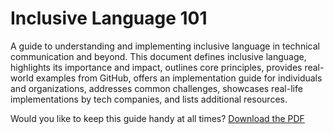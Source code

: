# Inclusive Language 101

A guide to understanding and implementing inclusive language in technical communication and beyond. This document defines inclusive language, highlights its importance and impact, outlines core principles, provides real-world examples from GitHub, offers an implementation guide for individuals and organizations, addresses common challenges, showcases real-life implementations by tech companies, and lists additional resources.

Would you like to keep this guide handy at all times? <a href="https://raw.githubusercontent.com/majaborgosz/inclusivelanguage/main/docs/The%20Role%20of%20Inclusive%20Language%20in%20Technical%20Writing.pdf
" download>Download the PDF</a>


